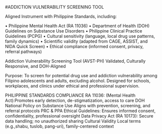 #ADDICTION VULNERABILITY SCREENING TOOL

Aligned Instrument with Philippine Standards, including:

•	Philippine Mental Health Act (RA 11036)
•	Department of Health (DOH) Guidelines on Substance Use Disorders
•	Philippine Clinical Practice Guidelines (PCPG)
•	Cultural sensitivity (language, local drug use patterns, family dynamics)
•	Scientific validity (adapted from CAGE, ASSIST, and NIDA Quick Screen)
•	Ethical compliance (informed consent, privacy, referral pathways)


Addiction Vulnerability Screening Tool (AVST-PH)
Validated, Culturally Responsive, and DOH-Aligned

Purpose: To screen for potential drug use and addiction vulnerability among Filipino adolescents and adults, excluding alcohol. Designed for schools, workplaces, and clinics under ethical and professional supervision. 

PHILIPPINE STANDARDS COMPLIANCE
RA 11036:  (Mental Health Act):Promotes early detection, de-stigmatization, access to care
DOH National Policy on Substance Use	Aligns with prevention, screening, and referral protocols
PRC & PPA Ethical Guidelines: Ensures informed consent, confidentiality, professional oversight
Data Privacy Act (RA 10173):	Secure data handling; no unauthorized sharing
Cultural Validity	Local terms (e.g.,shabu, tuslob, pang-uri), family-centered context

